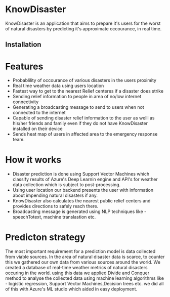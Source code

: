 # KnowDisaster

KnowDisaster is an application that aims to prepare it's users for the worst of natural disasters by predicting it's approximate occourance, in real time. 

## Installation 
<download link>

# Features
  - Probablility of occourance of various disasters in the users proximity
  - Real time weather data using users location 
  - Fastest way to get to the nearest Relief centeres if a disaster does strike 
  - Sending relief information to people in area of no/low internet connectivity 
  - Generating a broadcasting message to send to users when not connected to the internet
  - Capable of sending disaster relief information to the user as welll as his/her friends and family even if they do not have KnowDisaster installed on their device
  - Sends heat map of users in affected area to the emergency response team. 

# How it works

  - Disaster prediction is done using Support Vector Machines which classify results of Azure's Deep Learnin engine and API's for weather data collection which is subject to post-processing.
  - Using user location our backend presents the user with information about impending natural disasters if any.
  - KnowDisaster also calculates the nearest public relief centers and provides directions to safely reach there.
  - Broadcasting message is generated using NLP techniques like - speechTotext, machine translastion etc.

# Predicton strategy
  The most important requirement for a prediction model is data collected from viable sources. In the area of natural disaster data is scarce, to counter this we gathered our own data from various sources around the world. We created a database of real-time weather metrics of natural disasters occuring in the world.
  using this data we applied Divide and Conquer method to analyse the collected data using machine learning algorithms like - logistic regression, Support Vector Machines,Decision trees etc. we did all of this with Azure's ML studio which aided in easy deployment.

